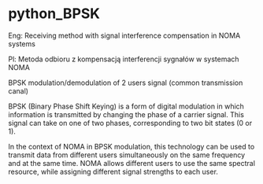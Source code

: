 # python_BPSK
Eng: Receiving method with signal interference compensation in NOMA systems

Pl:  Metoda odbioru z kompensacją interferencji sygnałów w systemach NOMA

BPSK modulation/demodulation of 2 users signal (common transmission canal)

BPSK (Binary Phase Shift Keying) is a form of digital modulation in which information is transmitted by changing the phase of a carrier signal. This signal can take on one of two phases, corresponding to two bit states (0 or 1).

In the context of NOMA in BPSK modulation, this technology can be used to transmit data from different users simultaneously on the same frequency and at the same time. NOMA allows different users to use the same spectral resource, while assigning different signal strengths to each user.